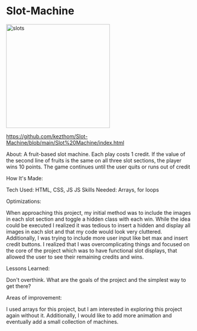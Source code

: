 # Slot-Machine

<img width="280" alt="slots" src="https://github.com/kezthom/Slot-Machine/assets/137250400/97c29220-971d-4456-b9aa-136662369ca4">


https://github.com/kezthom/Slot-Machine/blob/main/Slot%20Machine/index.html

About:
A fruit-based slot machine. Each play costs 1 credit. If the value of the second line of fruits is the same on all three slot sections, the player wins 10 points. The game continues until the user quits or runs out of credit

How It's Made:

Tech Used: HTML, CSS, JS
JS Skills Needed: Arrays, for loops



Optimizations:

When approaching this project, my initial method was to include the images in each slot section and toggle a hidden class with each win. While the idea could be executed I realized it was tedious to insert a hidden and display all images in each slot and that my code would look very cluttered. Additionally, I was trying to include more user input like bet max and insert credit buttons.  I realized that I was overcomplicating things and focused on the core of the project which was to have functional slot displays, that allowed the user to see their remaining credits and wins. 


Lessons Learned:

Don't overthink. What are the goals of the project and the simplest way to get there? 

Areas of improvement:

I used arrays for this project, but I am interested in exploring this project again without it. Additionally, I would like to add more animation and eventually add a small collection of machines. 

